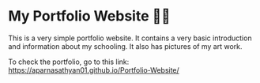 # My Portfolio Website :eyes::purple_heart:

This is a very simple portfolio website. 
It contains a very basic introduction and information about my schooling. It also has pictures of my art work.

To check the portfolio, go to this link: https://aparnasathyan01.github.io/Portfolio-Website/


